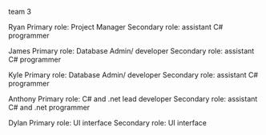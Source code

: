 team 3

Ryan 
Primary role: Project Manager
Secondary role: assistant C# programmer

James
Primary role: Database Admin/ developer
Secondary role: assistant C# programmer

Kyle
Primary role: Database Admin/ developer
Secondary role: assistant C# programmer

Anthony
Primary role: C# and .net lead developer
Secondary role: assistant C# and .net programmer

Dylan
Primary role: UI interface
Secondary role: UI interface